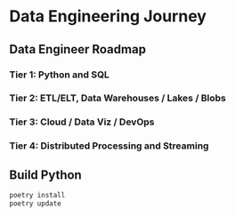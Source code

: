 # Data Engineering Journey

## Data Engineer Roadmap
### Tier 1: Python and SQL
### Tier 2: ETL/ELT, Data Warehouses / Lakes / Blobs
### Tier 3: Cloud / Data Viz / DevOps
### Tier 4: Distributed Processing and Streaming

## Build Python
```bash
poetry install
poetry update
```

